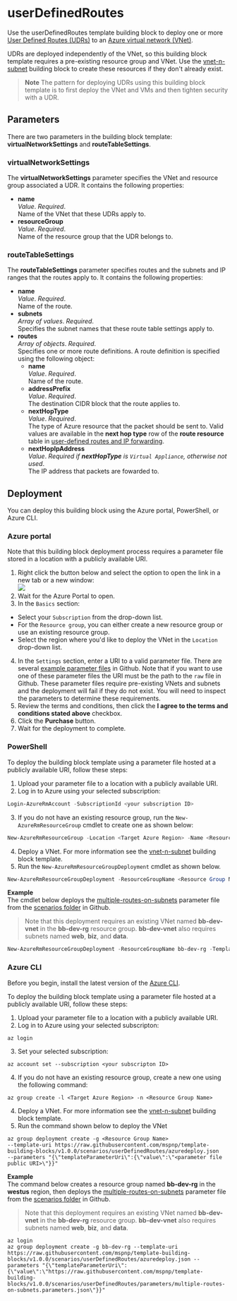 # userDefinedRoutes

Use the userDefinedRoutes template building block to deploy one or more [User Defined Routes (UDRs)](https://docs.microsoft.com/azure/virtual-network/virtual-networks-udr-overview) to an [Azure virtual network (VNet)](https://docs.microsoft.com/azure/virtual-network/virtual-networks-overview). 

UDRs are deployed independently of the VNet, so this building block template requires a pre-existing resource group and VNet. Use the [vnet-n-subnet](https://github.com/mspnp/template-building-blocks/tree/v1.0.0/scenarios/vnet-n-subnet) building block to create these resources if they don't already exist.

> **Note** The pattern for deploying UDRs using this building block template is to first deploy the VNet and VMs and then tighten security with a UDR.

## Parameters

There are two parameters in the building block template: **virtualNetworkSettings** and **routeTableSettings**. 

### virtualNetworkSettings

The **virtualNetworkSettings** parameter specifies the VNet and resource group associated a UDR. It contains the following properties:

- **name**  
_Value_. _Required_.  
Name of the VNet that these UDRs apply to.  
- **resourceGroup**  
_Value_. _Required_.  
Name of the resource group that the UDR belongs to.  

### routeTableSettings

The **routeTableSettings** parameter specifies routes and the subnets and IP ranges that the routes apply to. It contains the following properties:

- **name**  
_Value_. _Required_.  
Name of the route.  
- **subnets**  
_Array of values_. _Required_.  
Specifies the subnet names that these route table settings apply to.  
- **routes**  
_Array of objects_. _Required_.  
Specifies one or more route definitions. A route definition is specified using the following object:
  - **name**  
  _Value_. _Required_.  
  Name of the route.  
  - **addressPrefix**  
  _Value_. _Required_.  
  The destination CIDR block that the route applies to.
  - **nextHopType**  
  _Value_. _Required_.  
  The type of Azure resource that the packet should be sent to.  Valid values are available in the **next hop type** row of the **route resource** table in [user-defined routes and IP forwarding](https://docs.microsoft.com/azure/virtual-network/virtual-networks-udr-overview#ip-forwarding).
  - **nextHopIpAddress**  
  _Value_. _Required if **nextHopType** is `Virtual Appliance`, otherwise not used_.  
  The IP address that packets are fowarded to.  

## Deployment

You can deploy this building block using the Azure portal, PowerShell, or Azure CLI.

### Azure portal

Note that this building block deployment process requires a parameter file stored in a location with a publicly available URI.

1. Right click the button below and select the option to open the link in a new tab or a new window:<br><a href="https://portal.azure.com/#create/Microsoft.Template/uri/https%3A%2F%2Fraw.githubusercontent.com%2Fmspnp%2Ftemplate-building-blocks%2Fv1.0.0%2Fscenarios%2FuserDefinedRoutes%2Fazuredeploy.json"><img src = "http://azuredeploy.net/deploybutton.png"/></a>
2. Wait for the Azure Portal to open.  
3. In the `Basics` section:
  - Select your `Subscription` from the drop-down list.
  - For the `Resource group`, you can either create a new resource group or use an existing resource group.
  - Select the region where you'd like to deploy the VNet in the `Location` drop-down list.  
4. In the `Settings` section, enter a URI to a valid parameter file. There are several [example parameter files](https://github.com/mspnp/template-building-blocks/tree/master/scenarios/userDefinedRoutes/parameters) in Github. Note that if you want to use one of these parameter files the URI must be the path to the `raw` file in Github.  These parameter files require pre-existing VNets and subnets and the deployment will fail if they do not exist. You will need to inspect the parameters to determine these requirements.  
5. Review the terms and conditions, then click the **I agree to the terms and conditions stated above** checkbox.  
6. Click the **Purchase** button.  
7. Wait for the deployment to complete.

### PowerShell

To deploy the building block template using a parameter file hosted at a publicly available URI, follow these steps:

1. Upload your parameter file to a location with a publicly available URI.
2. Log in to Azure using your selected subscription:
  ```Powershell
  Login-AzureRmAccount -SubscriptionId <your subscription ID>
  ```
3. If you do not have an existing resource group, run the `New-AzureRmResourceGroup` cmdlet to create one as shown below:
  ```PowerShell
  New-AzureRmResourceGroup -Location <Target Azure Region> -Name <Resource Group Name> 
  ```
4. Deploy a VNet. For more information see the [vnet-n-subnet](https://github.com/mspnp/template-building-blocks/blob/v1.0.0/templates/buildingBlocks/vnet-n-subnet/README.md) building block template.  
5. Run the `New-AzureRmResourceGroupDeployment` cmdlet as shown below.  
  ```PowerShell
  New-AzureRmResourceGroupDeployment -ResourceGroupName <Resource Group Name> -TemplateUri https://raw.githubusercontent.com/mspnp/template-building-blocks/v1.0.0/scenarios/userDefinedRoutes/azuredeploy.json -templateParameterUriFromTemplate <URI of parameter file>
  ```

**Example**  
The cmdlet below deploys the [multiple-routes-on-subnets](https://raw.githubusercontent.com/mspnp/template-building-blocks/v1.0.0/scenarios/userDefinedRoutes/parameters/multiple-routes-on-subnets.json) parameter file from the [scenarios folder](https://github.com/mspnp/template-building-blocks/tree/v1.0.0/scenarios/userDefinedRoutes) in Github.

> Note that this deployment requires an existing VNet named **bb-dev-vnet** in the **bb-dev-rg** resource group. **bb-dev-vnet** also requires subnets named **web**, **biz**, and **data**.

```PowerShell
New-AzureRmResourceGroupDeployment -ResourceGroupName bb-dev-rg -TemplateUri https://raw.githubusercontent.com/mspnp/template-building-blocks/v1.0.0/scenarios/userDefinedRoutes/azuredeploy.json -templateParameterUriFromTemplate https://raw.githubusercontent.com/mspnp/template-building-blocks/v1.0.0/scenarios/userDefinedRoutes/parameters/multiple-routes-on-subnets.parameters.json 
```

### Azure CLI

Before you begin, install the latest version of the [Azure CLI](https://docs.microsoft.com/cli/azure/install-azure-cli).

To deploy the building block template using a parameter file hosted at a publicly available URI, follow these steps:

1. Upload your parameter file to a location with a publicly available URI.  
2. Log in to Azure using your selected subscripton:  
  ```AzureCLI
  az login
  ```
3. Set your selected subscription:
  ```AzureCLI
  az account set --subscription <your subscripton ID>
  ```
4. If you do not have an existing resource group, create a new one using the following command:
  ```AzureCLI
  az group create -l <Target Azure Region> -n <Resource Group Name> 
  ```
4. Deploy a VNet. For more information see the [vnet-n-subnet](https://github.com/mspnp/template-building-blocks/blob/v1.0.0/templates/buildingBlocks/vnet-n-subnet/README.md) building block template.  
5. Run the command shown below to deploy the VNet
  ```AzureCLI
  az group deployment create -g <Resource Group Name>
  --template-uri https://raw.githubusercontent.com/mspnp/template-building-blocks/v1.0.0/scenarios/userDefinedRoutes/azuredeploy.json
  --parameters "{\"templateParameterUri\":{\"value\":\"<parameter file public URI>\"}}"
  ```

**Example**  
The command below creates a resource group named **bb-dev-rg** in the **westus** region, then deploys the [multiple-routes-on-subnets](https://raw.githubusercontent.com/mspnp/template-building-blocks/v1.0.0/scenarios/userDefinedRoutes/parameters/multiple-routes-on-subnets.parameters.json) parameter file from the [scenarios folder](https://github.com/mspnp/template-building-blocks/tree/v1.0.0/scenarios/userDefinedRoutes) in Github.

> Note that this deployment requires an existing VNet named **bb-dev-vnet** in the **bb-dev-rg** resource group. **bb-dev-vnet** also requires subnets named **web**, **biz**, and **data**.

```AzureCLI
az login
az group deployment create -g bb-dev-rg --template-uri https://raw.githubusercontent.com/mspnp/template-building-blocks/v1.0.0/scenarios/userDefinedRoutes/azuredeploy.json --parameters "{\"templateParameterUri\":{\"value\":\"https://raw.githubusercontent.com/mspnp/template-building-blocks/v1.0.0/scenarios/userDefinedRoutes/parameters/multiple-routes-on-subnets.parameters.json\"}}"
```